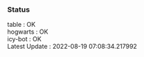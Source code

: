 ### Status


table : OK  
hogwarts : OK  
icy-bot : OK  
Latest Update : 2022-08-19 07:08:34.217992
